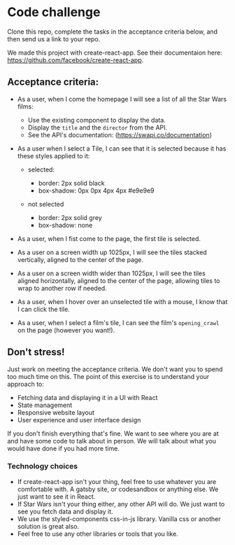 # Code challenge

Clone this repo, complete the tasks in the acceptance criteria below, and then send us a link to your repo.

We made this project with create-react-app. See their documentaion here: https://github.com/facebook/create-react-app.


## Acceptance criteria:

* As a user, when I come the homepage I will see a list of all the Star Wars films:
  * Use the existing <Tile /> component to display the data.
  * Display the `title` and the `director` from the API.
  * See the API's documentation: (https://swapi.co/documentation)

* As a user when I select a Tile, I can see that it is selected because it has these styles applied to it:
    * selected:
      * border: 2px solid black
      * box-shadow: 0px 0px 4px 4px #e9e9e9
    
    * not selected
      * border: 2px solid grey
      * box-shadow: none 


* As a user, when I fist come to the page, the first tile is selected.

* As a user on a screen width up 1025px, I will see the tiles stacked vertically, aligned to the center of the page.

* As a user on a screen width wider than 1025px, I will see the tiles aligned horizontally, aligned to the center of the page, allowing tiles to wrap to another row if needed.

* As a user, when I hover over an unselected tile with a mouse, I know that I can click the tile.

* As a user, when I select a film's tile, I can see the film's `opening_crawl` on the page (however you want!).

## Don't stress!
Just work on meeting the acceptance criteria. We don't want you to spend too much time on this. The point of this exercise is to understand your approach to:
  * Fetching data and displaying it in a UI with React
  * State management
  * Responsive website layout
  * User experience and user interface design

If you don't finish everything that's fine. We want to see where you are at and have some code to talk about in person. We will talk about what you would have done if you had more time.

### Technology choices
 * If create-react-app isn't your thing, feel free to use whatever you are comfortable with. A gatsby site, or codesandbox or anything else. We just want to see it in React.
 * If Star Wars isn't your thing either, any other API will do. We just want to see you fetch data and display it. 
 * We use the styled-components css-in-js library. Vanilla css or another solution is great also.
 * Feel free to use any other libraries or tools that you like.

